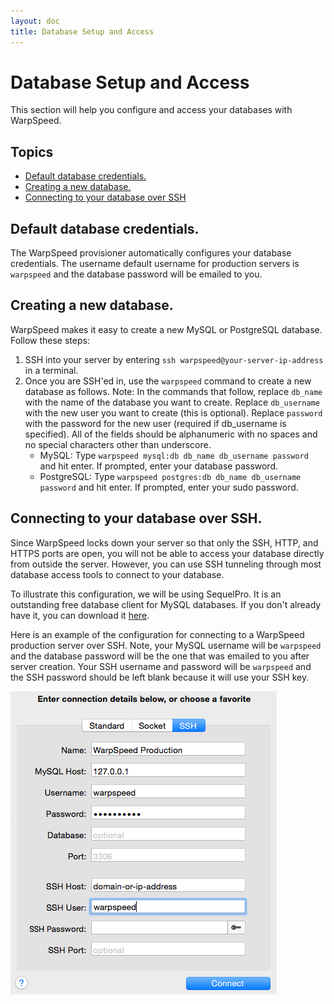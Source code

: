 ```yaml
---
layout: doc
title: Database Setup and Access
---
```


# Database Setup and Access

This section will help you configure and access your databases with WarpSpeed.

## Topics

- [Default database credentials.](#db-credentials)
- [Creating a new database.](#db-create)
- [Connecting to your database over SSH](#api-key-do)

## <a name="db-credentials"></a> Default database credentials.

The WarpSpeed provisioner automatically configures your database credentials. The username default username for production servers is `warpspeed` and the database password will be emailed to you.

## <a name="db-new"></a> Creating a new database.

WarpSpeed makes it easy to create a new MySQL or PostgreSQL database. Follow these steps:

1. SSH into your server by entering `ssh warpspeed@your-server-ip-address` in a terminal.
1. Once you are SSH'ed in, use the `warpspeed` command to create a new database as follows. Note: In the commands that follow, replace `db_name` with the name of the database you want to create. Replace `db_username` with the new user you want to create (this is optional). Replace `password` with the password for the new user (required if db_username is specified). All of the fields should be alphanumeric with no spaces and no special characters other than underscore.
	- MySQL: Type `warpspeed mysql:db db_name db_username password` and hit enter. If prompted, enter your database password.
	- PostgreSQL: Type `warpspeed postgres:db db_name db_username password` and hit enter. If prompted, enter your sudo password.

## <a name="db-create"></a> Connecting to your database over SSH.

Since WarpSpeed locks down your server so that only the SSH, HTTP, and HTTPS ports are open, you will not be able to access your database directly from outside the server. However, you can use SSH tunneling through most database access tools to connect to your database.

To illustrate this configuration, we will be using SequelPro. It is an outstanding free database client for MySQL databases. If you don't already have it, you can download it [here](http://www.sequelpro.com/).

Here is an example of the configuration for connecting to a WarpSpeed production server over SSH. Note, your MySQL username will be `warpspeed` and the database password will be the one that was emailed to you after server creation. Your SSH username and password will be `warpspeed` and the SSH password should be left blank because it will use your SSH key.

![](/v1/img/sequel_pro_production.png)
